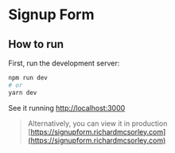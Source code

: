 # Signup Form

## How to run

First, run the development server:

```bash
npm run dev
# or
yarn dev
```

See it running [http://localhost:3000](http://localhost:3000)

> Alternatively, you can view it in production [https://signupform.richardmcsorley.com](https://signupform.richardmcsorley.com)

